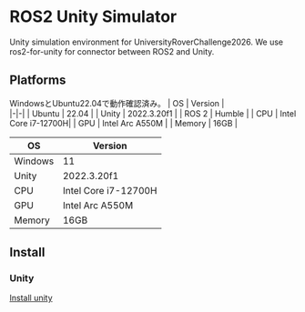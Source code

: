 # ROS2 Unity Simulator
Unity simulation environment for UniversityRoverChallenge2026. 
We use ros2-for-unity for connector between ROS2 and Unity.

## Platforms
WindowsとUbuntu22.04で動作確認済み。
| OS | Version |                              
|-|-| 
| Ubuntu | 22.04 |
| Unity | 2022.3.20f1 |
| ROS 2 | Humble |
| CPU | Intel Core i7-12700H|
| GPU | Intel Arc A550M |
| Memory | 16GB |

| OS | Version |
|-|-| 
| Windows | 11 |
| Unity | 2022.3.20f1 |
| CPU | Intel Core i7-12700H|
| GPU | Intel Arc A550M |
| Memory | 16GB |


## Install
### Unity
[Install unity](https://unity.com/ja/releases/editor/whats-new/2022.3.20#notes)







